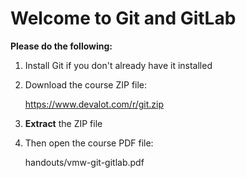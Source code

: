 Welcome to Git and GitLab
=========================

**Please do the following:**

  1. Install Git if you don't already have it installed

  2. Download the course ZIP file:

     https://www.devalot.com/r/git.zip

  3. **Extract** the ZIP file

  4. Then open the course PDF file:

     handouts/vmw-git-gitlab.pdf
